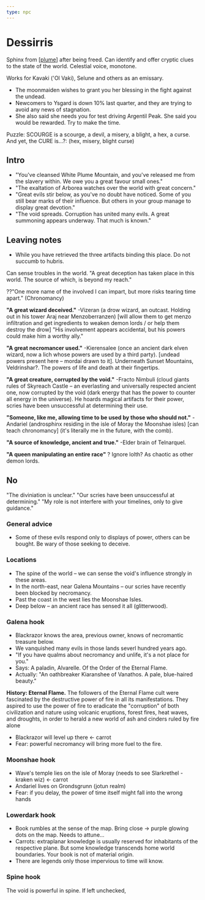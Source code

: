 ```yaml
---
type: npc
---
```


# Dessirris
Sphinx from [[plume]] after being freed. Can identify and offer cryptic clues to the state of the world. Celestial voice, monotone.

Works for Kavaki ('Ol Vaki), Selune and others as an emissary.
- The moonmaiden wishes to grant you her blessing in the fight against the undead.
- Newcomers to Ysgard is down 10% last quarter, and they are trying to avoid any news of stagnation.
- She also said she needs you for test driving Argentil Peak. She said you would be rewarded. Try to make the time.

Puzzle: SCOURGE is a scourge, a devil, a misery, a blight, a hex, a curse. And yet, the CURE is...?: (hex, misery, blight curse)

## Intro
- "You've cleansed White Plume Mountain, and you've released me from the slavery within. We owe you a great favour small ones."
- "The exaltation of Arborea watches over the world with great concern."
- "Great evils stir below, as you've no doubt have noticed. Some of you still bear marks of their influence. But others in your group manage to display great devotion."
- "The void spreads. Corruption has united many evils. A great summoning appears underway. That much is known."

## Leaving notes
- While you have retrieved the three artifacts binding this place. Do not succumb to hubris.

Can sense troubles in the world.
"A great deception has taken place in this world. The source of which, is beyond my reach."

??"One more name of the involved I can impart, but more risks tearing time apart." (Chronomancy)

**"A great wizard deceived."** -Vizeran (a drow wizard, an outcast. Holding out in his tower Araj near Menzoberranzen) [will allow them to get menzo infiltration and get ingredients to weaken demon lords / or help them destroy the drow] "His involvement appears accidental, but his powers could make him a worthy ally."

**"A great necromancer used."** -Kierensalee (once an ancient dark elven wizard, now a lich whose powers are used by a third party). [undead powers present here – mordai drawn to it]. Underneath Sunset Mountains, Veldrinshar?. The powers of life and death at their fingertips.

**"A great creature, corrupted by the void."** -Fracto Nimbuli (cloud giants rules of Skyreach Castle – an everlasting and universally respected ancient one, now corrupted by the void (dark energy that has the power to counter all energy in the universe). He hoards magical artifacts for their power, scries have been unsuccessful at determining their use.

**"Someone, like me, allowing time to be used by those who should not."** -Andariel (androsphinx residing in the isle of Moray the Moonshae isles) [can teach chronomancy] (it's literally me in the future, with the comb).

**"A source of knowledge, ancient and true."** -Elder brain of Telnarquel.

**"A queen manipulating an entire race"** ? Ignore lolth? As chaotic as other demon lords.

## No
"The diviniation is unclear."
"Our scries have been unsuccessful at determining."
"My role is not interfere with your timelines, only to give guidance."


### General advice
- Some of these evils respond only to displays of power, others can be bought. Be wary of those seeking to deceive.

### Locations
- The spine of the world – we can sense the void's influence strongly in these areas.
- In the north-east, near Galena Mountains – our scries have recently been blocked by necromancy.
- Past the coast in the west lies the Moonshae Isles.
- Deep below – an ancient race has sensed it all (glitterwood).

### Galena hook
- Blackrazor knows the area, previous owner, knows of necromantic treasure below.
- We vanquished many evils in those lands severl hundred years ago.
- "If you have qualms about necromancy and unlife, it's a not place for you."
- Says: A paladin, Alvarelle. Of the Order of the Eternal Flame.
- Actually: "An oathbreaker Kiaranshee of Vanathos. A pale, blue-haired beauty."

**History: Eternal Flame.** The followers of the Eternal Flame cult were fascinated by the destructive power of fire in all its manifestations.
They aspired to use the power of fire to eradicate the "corruption" of both civilization and nature using volcanic eruptions, forest fires, heat waves, and droughts, in order to herald a new world of ash and cinders ruled by fire alone

- Blackrazor will level up there <- carrot
- Fear: powerful necromancy will bring more fuel to the fire.

### Moonshae hook
- Wave's temple lies on the isle of Moray (needs to see Slarkrethel - kraken wiz) <- carrot
- Andariel lives on Grondsgrunn (jotun realm)
- Fear: if you delay, the power of time itself might fall into the wrong hands

### Lowerdark hook
- Book rumbles at the sense of the map. Bring close -> purple glowing dots on the map. Needs to attune...
- Carrots: extraplanar knowledge is usually reserved for inhabitants of the respective plane. But some knowledge transcends home world boundaries. Your book is not of material origin.
- There are legends only those impervious to time will know.

### Spine hook
The void is powerful in spine. If left unchecked,

[//begin]: # "Autogenerated link references for markdown compatibility"
[plume]: ../whiteplume/plume "Whiteplume Mountain"
[//end]: # "Autogenerated link references"
